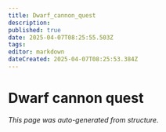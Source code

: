 ```yaml
---
title: Dwarf_cannon_quest
description: 
published: true
date: 2025-04-07T08:25:55.503Z
tags: 
editor: markdown
dateCreated: 2025-04-07T08:25:53.384Z
---
```


# Dwarf cannon quest

*This page was auto-generated from structure.*